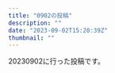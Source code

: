 ```yaml
---
title: "0902の投稿"
description: ""
date: "2023-09-02T15:20:39Z"
thumbnail: ""
---
```

20230902に行った投稿です。
<!--more-->

